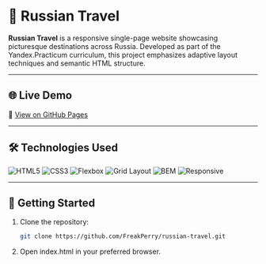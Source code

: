 # 🚞 Russian Travel

**Russian Travel** is a responsive single-page website showcasing picturesque destinations across Russia. Developed as part of the Yandex.Practicum curriculum, this project emphasizes adaptive layout techniques and semantic HTML structure.

---

## 🌐 Live Demo

🔗 [View on GitHub Pages](https://freakperry.github.io/russian-travel)

---

## 🛠 Technologies Used

![HTML5](https://img.shields.io/badge/HTML5-E34F26?style=flat&logo=html5&logoColor=white)
![CSS3](https://img.shields.io/badge/CSS3-1572B6?style=flat&logo=css3&logoColor=white)
![Flexbox](https://img.shields.io/badge/Flexbox-Layout-orange?style=flat)
![Grid Layout](https://img.shields.io/badge/CSS%20Grid-Layout-28a745?style=flat)
![BEM](https://img.shields.io/badge/BEM-Methodology-blue?style=flat)
![Responsive](https://img.shields.io/badge/Responsive-Design-lightgrey?style=flat)

---

## 🚀 Getting Started

1. Clone the repository:

   ```bash
   git clone https://github.com/FreakPerry/russian-travel.git
   ```

2.	Open index.html in your preferred browser.